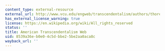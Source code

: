 ```yaml
---
content_type: external-resource
external_url: http://www.vcu.edu/engweb/transcendentalism/authors/thoreau/
has_external_license_warning: true
license: https://en.wikipedia.org/wiki/All_rights_reserved
status: ''
title: American Transcendentalism Web
uid: 8539a36e-b0e0-4c5d-bbe2-5be2aa0aca8c
wayback_url: ''
---
```

